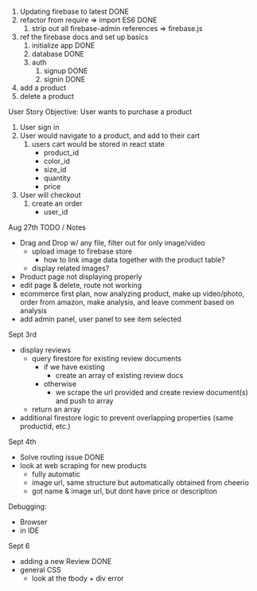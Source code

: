1. Updating firebase to latest DONE
2. refactor from require => import ES6 DONE
   1. strip out all firebase-admin references => firebase.js
3. ref the firebase docs and set up basics
   1. initialize app DONE
   2. database DONE
   3. auth
      1. signup DONE
      2. signin DONE
4. add a product 
5. delete a product



User Story
Objective: User wants to purchase a product
1. User sign in 
2. User would navigate to a product, and add to their cart 
   1. users cart would be stored in react state
         - product_id
         - color_id
         - size_id
         - quantity
         - price
3. User will checkout
   1. create an order
      - user_id

Aug 27th TODO / Notes
- Drag and Drop w/ any file, filter out for only image/video
  - upload image to firebase store
    - how to link image data together with the product table? 
  - display related images? 
- Product page not displaying properly 
- edit page & delete, route not working
- ecommerce first plan, now analyzing product, make up video/photo, order from amazon, make analysis, and leave comment based on analysis 
- add admin panel, user panel to see item selected


Sept 3rd
- display reviews
  - query firestore for existing review documents
    - if we have existing
      - create an array of existing review docs
    - otherwise
      - we scrape the url provided and create review document(s) and push to array
  - return an array
- additional firestore logic to prevent overlapping properties (same productid, etc.)

Sept 4th
- Solve routing issue DONE
- look at web scraping for new products
  - fully automatic
  - image url, same structure but automatically obtained from cheerio
  - got name & image url, but dont have price or description


Debugging:
- Browser
- in IDE

Sept 6
- adding a new Review DONE
- general CSS
  - look at the tbody + div error